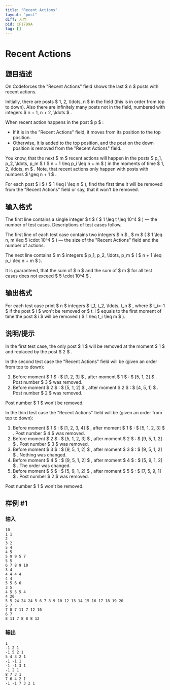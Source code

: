 ```yaml
---
title: "Recent Actions"
layout: "post"
diff: 入门
pid: CF1799A
tag: []
---
```


# Recent Actions

## 题目描述

On Codeforces the "Recent Actions" field shows the last $ n $ posts with recent actions.

Initially, there are posts $ 1, 2, \ldots, n $ in the field (this is in order from top to down). Also there are infinitely many posts not in the field, numbered with integers $ n + 1, n + 2, \ldots $ .

When recent action happens in the post $ p $ :

- If it is in the "Recent Actions" field, it moves from its position to the top position.
- Otherwise, it is added to the top position, and the post on the down position is removed from the "Recent Actions" field.

You know, that the next $ m $ recent actions will happen in the posts $ p_1, p_2, \ldots, p_m $ ( $ n + 1 \leq p_i \leq n + m $ ) in the moments of time $ 1, 2, \ldots, m $ . Note, that recent actions only happen with posts with numbers $ \geq n + 1 $ .

For each post $ i $ ( $ 1 \leq i \leq n $ ), find the first time it will be removed from the "Recent Actions" field or say, that it won't be removed.

## 输入格式

The first line contains a single integer $ t $ ( $ 1 \leq t \leq 10^4 $ ) — the number of test cases. Descriptions of test cases follow.

The first line of each test case contains two integers $ n $ , $ m $ ( $ 1 \leq n, m \leq 5 \cdot 10^4 $ ) — the size of the "Recent Actions" field and the number of actions.

The next line contains $ m $ integers $ p_1, p_2, \ldots, p_m $ ( $ n + 1 \leq p_i \leq n + m $ ).

It is guaranteed, that the sum of $ n $ and the sum of $ m $ for all test cases does not exceed $ 5 \cdot 10^4 $ .

## 输出格式

For each test case print $ n $ integers $ t_1, t_2, \ldots, t_n $ , where $ t_i=-1 $ if the post $ i $ won't be removed or $ t_i $ equals to the first moment of time the post $ i $ will be removed ( $ 1 \leq t_i \leq m $ ).

## 说明/提示

In the first test case, the only post $ 1 $ will be removed at the moment $ 1 $ and replaced by the post $ 2 $ .

In the second test case the "Recent Actions" field will be (given an order from top to down):

1. Before moment $ 1 $ : $ [1, 2, 3] $ , after moment $ 1 $ : $ [5, 1, 2] $ . Post number $ 3 $ was removed.
2. Before moment $ 2 $ : $ [5, 1, 2] $ , after moment $ 2 $ : $ [4, 5, 1] $ . Post number $ 2 $ was removed.

Post number $ 1 $ won't be removed.

In the third test case the "Recent Actions" field will be (given an order from top to down):

1. Before moment $ 1 $ : $ [1, 2, 3, 4] $ , after moment $ 1 $ : $ [5, 1, 2, 3] $ . Post number $ 4 $ was removed.
2. Before moment $ 2 $ : $ [5, 1, 2, 3] $ , after moment $ 2 $ : $ [9, 5, 1, 2] $ . Post number $ 3 $ was removed.
3. Before moment $ 3 $ : $ [9, 5, 1, 2] $ , after moment $ 3 $ : $ [9, 5, 1, 2] $ . Nothing was changed.
4. Before moment $ 4 $ : $ [9, 5, 1, 2] $ , after moment $ 4 $ : $ [5, 9, 1, 2] $ . The order was changed.
5. Before moment $ 5 $ : $ [5, 9, 1, 2] $ , after moment $ 5 $ : $ [7, 5, 9, 1] $ . Post number $ 2 $ was removed.

Post number $ 1 $ won't be removed.

## 样例 #1

### 输入

```
10
1 1
2
3 2
5 4
4 5
5 9 9 5 7
5 5
6 7 8 9 10
3 4
4 4 4 4
4 4
5 5 6 6
3 5
4 5 5 5 4
4 20
5 5 24 24 24 5 6 7 8 9 10 12 13 14 15 16 17 18 19 20
5 7
7 8 7 11 7 12 10
6 7
8 11 7 8 8 8 12
```

### 输出

```
1 
-1 2 1 
-1 5 2 1 
5 4 3 2 1 
-1 -1 1 
-1 -1 3 1 
-1 2 1 
8 7 3 1 
7 6 4 2 1 
-1 -1 7 3 2 1
```

